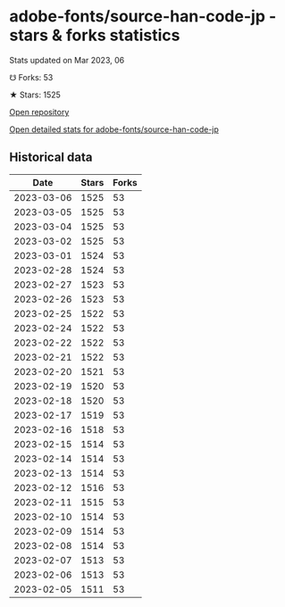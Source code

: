 # adobe-fonts/source-han-code-jp - stars & forks statistics

Stats updated on Mar 2023, 06

☋ Forks: 53

★ Stars: 1525

[Open repository](https://github.com/adobe-fonts/source-han-code-jp)

[Open detailed stats for adobe-fonts/source-han-code-jp](https://reviewgithub.com/rep/adobe-fonts/source-han-code-jp)

## Historical data
| Date | Stars | Forks |
|------|-------|-------|
| 2023-03-06 | 1525 | 53 | 
| 2023-03-05 | 1525 | 53 | 
| 2023-03-04 | 1525 | 53 | 
| 2023-03-02 | 1525 | 53 | 
| 2023-03-01 | 1524 | 53 | 
| 2023-02-28 | 1524 | 53 | 
| 2023-02-27 | 1523 | 53 | 
| 2023-02-26 | 1523 | 53 | 
| 2023-02-25 | 1522 | 53 | 
| 2023-02-24 | 1522 | 53 | 
| 2023-02-22 | 1522 | 53 | 
| 2023-02-21 | 1522 | 53 | 
| 2023-02-20 | 1521 | 53 | 
| 2023-02-19 | 1520 | 53 | 
| 2023-02-18 | 1520 | 53 | 
| 2023-02-17 | 1519 | 53 | 
| 2023-02-16 | 1518 | 53 | 
| 2023-02-15 | 1514 | 53 | 
| 2023-02-14 | 1514 | 53 | 
| 2023-02-13 | 1514 | 53 | 
| 2023-02-12 | 1516 | 53 | 
| 2023-02-11 | 1515 | 53 | 
| 2023-02-10 | 1514 | 53 | 
| 2023-02-09 | 1514 | 53 | 
| 2023-02-08 | 1514 | 53 | 
| 2023-02-07 | 1513 | 53 | 
| 2023-02-06 | 1513 | 53 | 
| 2023-02-05 | 1511 | 53 | 

